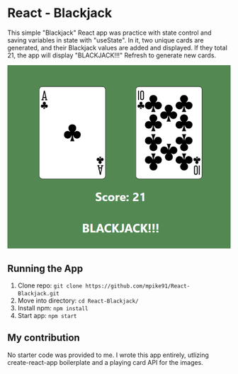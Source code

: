 # React - Blackjack
This simple "Blackjack" React app was practice with state control and saving variables in state with "useState". In it, two unique cards are generated, and their Blackjack values are added and displayed. If they total 21, the app will display "BLACKJACK!!!" Refresh to generate new cards.

<p align="center">
     <img src="app2.png" alt="App">
</p>

## Running the App
1) Clone repo: `git clone https://github.com/mpike91/React-Blackjack.git`
2) Move into directory: `cd React-Blackjack/`
3) Install npm: `npm install`
4) Start app: `npm start`

## My contribution
No starter code was provided to me. I wrote this app entirely, utlizing create-react-app boilerplate and a playing card API for the images.
